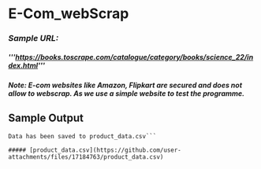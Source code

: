 # E-Com_webScrap

### ***Sample URL:***
##### '''https://books.toscrape.com/catalogue/category/books/science_22/index.html'''
#### *Note: E-com websites like Amazon, Flipkart are secured and does not allow to webscrap. As we use a simple website to test the programme.*

## Sample Output
``` Enter the URL :  https://books.toscrape.com/catalogue/category/books/science_22/index.html 
Data has been saved to product_data.csv```

##### [product_data.csv](https://github.com/user-attachments/files/17184763/product_data.csv)
